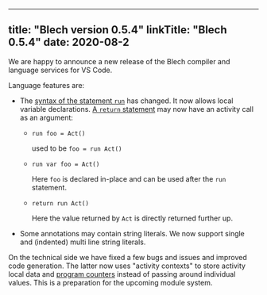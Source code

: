 
---
title: "Blech version 0.5.4"
linkTitle: "Blech 0.5.4"
date: 2020-08-2
---

We are happy to announce a new release of the Blech compiler and language services for VS Code.

Language features are:
* The [syntax of the statement `run`](/docs/user-manual/controlflow/statements/#run) has changed. It now allows local variable declarations. [A `return` statement](/docs/user-manual/controlflow/statements/#return) may now have an activity call as an argument:
  * `run foo = Act()` 
  
    used to be `foo = run Act()` 
  * `run var foo = Act()` 
    
    Here `foo` is declared in-place and can be used after the `run` statement.
  * `return run Act()` 
  
    Here the value returned by `Act` is directly returned further up.
* Some annotations may contain string literals. We now support single and (indented) multi line string literals.

On the technical side we have fixed a few bugs and issues and improved code generation.
The latter now uses "activity contexts" to store activity local data and [program counters](/docs/blechc-development/pctree/) instead of passing around individual values.
This is a preparation for the upcoming module system.